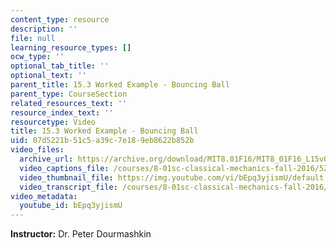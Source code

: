 ```yaml
---
content_type: resource
description: ''
file: null
learning_resource_types: []
ocw_type: ''
optional_tab_title: ''
optional_text: ''
parent_title: 15.3 Worked Example - Bouncing Ball
parent_type: CourseSection
related_resources_text: ''
resource_index_text: ''
resourcetype: Video
title: 15.3 Worked Example - Bouncing Ball
uid: 07d5221b-51c5-a39c-7e18-9eb8622b852b
video_files:
  archive_url: https://archive.org/download/MIT8.01F16/MIT8_01F16_L15v03_360p.mp4
  video_captions_file: /courses/8-01sc-classical-mechanics-fall-2016/5291c881115e5242a77c3204d176b212_bEpq3yjismU.vtt
  video_thumbnail_file: https://img.youtube.com/vi/bEpq3yjismU/default.jpg
  video_transcript_file: /courses/8-01sc-classical-mechanics-fall-2016/941331d915f4260c294a2c92ef518ab0_bEpq3yjismU.pdf
video_metadata:
  youtube_id: bEpq3yjismU
---
```


**Instructor:** Dr. Peter Dourmashkin